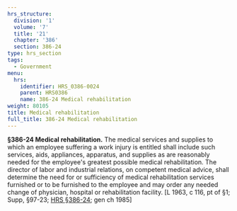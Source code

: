 ```yaml
---
hrs_structure:
  division: '1'
  volume: '7'
  title: '21'
  chapter: '386'
  section: 386-24
type: hrs_section
tags:
  - Government
menu:
  hrs:
    identifier: HRS_0386-0024
    parent: HRS0386
    name: 386-24 Medical rehabilitation
weight: 80105
title: Medical rehabilitation
full_title: 386-24 Medical rehabilitation
---
```

**§386-24 Medical rehabilitation.** The medical services and supplies to which an employee suffering a work injury is entitled shall include such services, aids, appliances, apparatus, and supplies as are reasonably needed for the employee's greatest possible medical rehabilitation. The director of labor and industrial relations, on competent medical advice, shall determine the need for or sufficiency of medical rehabilitation services furnished or to be furnished to the employee and may order any needed change of physician, hospital or rehabilitation facility. [L 1963, c 116, pt of §1; Supp, §97-23; [HRS §386-24](/title-21/chapter-386/section-386-24/); gen ch 1985]